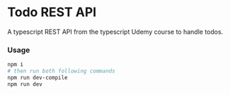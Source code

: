 # Todo REST API

A typescript REST API from the typescript Udemy course to handle todos.

### Usage

```sh
npm i
# then run both following commands
npm run dev-compile
npm run dev
```
